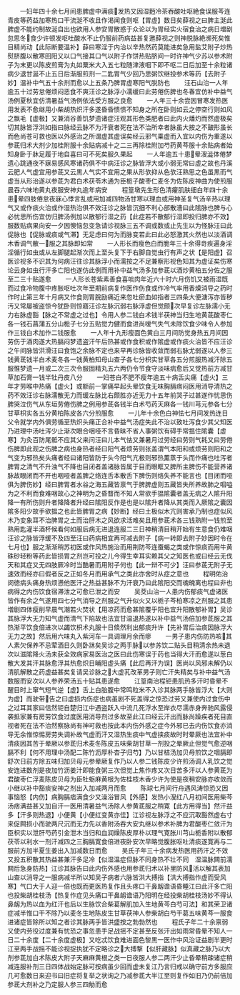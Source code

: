 <!-- { "loadSidebar": true } -->
　　一妇年四十余七月间患脾虚中满痰发热又因湿麪冷茶吞酸吐呕絶食误服芩连青皮等药益加寒热口干流涎不收且作渇闻食则呕【胃虚】数日矣薛视之曰脾主涎此脾虚不能约制故涎自出也欲用人参安胃散惑于众论以为胃经实火宿食治之病日増剧忽思冬食少许顿发呕吐酸水不止仍服前药病益甚复邀薛视之则神脱脉絶濒死矣惟目精尚动【此际断要温补】薛曰寒淫于内治以辛热然药莫能进矣急用盐艾附子炒热熨脐腹以散寒回阳又以口气接其口气以附子作饼热贴脐间一时许神气少苏以参术附子为末更以陈皮煎膏为丸如粟米大入五七粒随津液咽下即不呕二日后加至十余粒诸病少退甘涎不止五日后渐服煎剂一二匙胃气少回乃思粥饮继投参术等药【去附子妙】温补中气五十余剂而愈以上五条乃脾胃虚寒阳气脱防也
　　汪石山治一人年逾五十过劳怠倦烦闷恶食不爽汪诊之脉浮小濡缓曰此劳倦伤脾也冬春宜仿补中益气汤例夏秋宜仿清暑益气汤例依法受方服之良愈
　　一人年三十余尝因冒寒发热医用发表不愈继用小柴胡热炽汗多遂昏昏愦愦不知身之所在卧则如云之停空行则如风之飘毛【虚极】又兼消谷善饥梦遗诸症汪观其形色类肥者曰此内火燔灼而然虚极矣切其脉皆浮洪如指曰脉经云脉不为汗衰者死在法不治所幸者脉虽大按之不皷形虽长而色尚苍可救也医以外感治之所谓虚其虚误矣经云邪气乗虚而入宜以内伤为重遂以参茋归术大剂少加桂附服十余贴病减十之二三再除桂附加芍药黄芩服十余贴病者始知身卧于牀足履于地自喜曰可不死矣服久果起
　　一人年逾五十患晕溲澁体倦梦遗心跳通夜不寐易感风寒诸药俱不中病汪诊之脉皆浮大或小弱无常曰虚之故也丹溪云肥人气虚宜用参茋又云黒人气实不宜用之果从形欤抑从色欤汪熟思之色虽黒而气虚当从形治遂以参茋为君白术茯苓木通为臣栀子酸枣仁麦冬为佐陈皮神曲为使煎服晨吞六味地黄丸夜服安神丸逾年病安
　　程篁墩先生形色清癯肌肤细白年四十余患晕四肢倦怠夜寐心悸言乱或用加减四物汤甘寒以理血或用神圣复气汤辛热以理气又或作痰火治或作湿热治俱不效汪诊之脉皆沉细不利心部散濇曰此隂脉也脾与心必忧思所伤宜仿归脾汤例加以散郁行湿之药【此症若不散郁行湿即投归脾亦不效】服数贴病果向安一夕因懊恼忽变急请诊视脉三五不调或数或止先生以为怪脉汪曰此促脉也【促脉或痰或气滞】无足虑曰何为而脉变若此曰此必怒激其火然也以淡酒调木香调气散一服之其脉即如常
　　一人形长而瘦色白而脆年三十余得竒疾遍身淫淫循行如虫或从左脚腿起渐次而上至头复下于右脚自觉虫行有声之状【是阳虚】召医诊视多不识其为何病汪往诊其脉浮小而濡按之不足兼察形视色知其为虚证矣伤寒论云身如虫行汗多亡阳也遂仿此例而用补中益气汤多加参茋以酒炒黄柏五分佐之服至二三十贴遂愈
　　一人形长苍紫素善食喜啖肉年近六十时六月伤饥又被雨湿既而过食冷物腹中疼胀呕吐次年至期前病复作医作伤食或作冷气率用香燥消导之药时作时止第三年十月病又作食则胃脘励痛近来忽吐瘀血如指者三四条大便溏泻亦皆秽汚又常屡被盗惊今犹卧则惊寤汪诊左脉沉弱右脉浮虚但觉颇次早复诊左脉濡小无力右脉虚豁【脉之不常虚之过也】令用人参二钱白术钱半茯神当归生地黄茋酸枣仁各一钱石菖蒲五分山栀子七分五贴觉力健而食进尚嗳气失气未除饮食少味令人参加作三钱白术加作二钱服愈
　　一人年十九形瘦面色黄白三月间防觉身热五月间因劳伤于酒肉遂大热膈闷梦遗盗汗午后热甚或作食积或作隂虚或作痰火治皆不应汪诊之午间脉皆洪滑汪曰食饱之余脉不定也来早再诊脉皆收敛而弱右脉尤弱遂以人参三钱黄茋钱半白术麦冬各一钱黄柏知母山查子各七分枳实甘草各五分煎服热减汗除五服惟梦遗一月或二次三次令服固精丸五六两仍令节食守淡味病愈后又觉热前方减甘草加石膏一钱半牡丹皮八分
　　一妇苍白不肥不瘦年逾五十病舌尖痛【虚火】三年才劳喉中热痛【虚火】或额前一掌痛早起头晕饮食无味胸膈痞闷医用消导清热之药不效汪诊右脉濡散无力而缓左脉比右颇胜亦近无力十五年前哭子过甚遂作忧思伤脾哭泣伤气从东垣劳倦伤脾之例用参茋各钱半白术芍药天麻各一钱川芎元参各七分甘草枳实各五分黄柏陈皮各六分煎服愈
　　一儿年十余色白神怯七月间发热连日父令就学内外俱劳循至热炽头痛正合补中益气汤症失此不治以致吐泻食少其父知医乃进理中汤吐泻少止渐次眼合咽哑不言昏昧不省人事粥饮有碍手常揾住隂囊【虚寒】为灸百防尾骶不应其父来问汪曰儿本气怯又兼暑月过劳经曰劳则气耗又曰劳倦伤脾即此观之伤脾之病也身热者经曰阳气者烦劳则张盖谓气本阳和或烦劳则阳和之气变为邪热矣头痛者经曰诸阳皆防于头今阳气亢极则邪热薫蒸于头而作痛也吐泻者脾胃之清气不升浊气不降也目闭者盖诸脉皆属于目而眼眶又脾所主脾伤不能营养诸脉故眼闭而不开也咽哑者盖脾之络连舌本散舌下脾伤则络失养不能言也【目闭而哑俱为脾伤妙】经曰脾胃者水谷之海五藏皆禀气于脾脾虚则五藏皆失所养故肺之咽嗌为之不利而食难咽故心之神明为之昏瞀而不知人常欲手揾隂囊者盖无病之人隂升阳降一有所伤则升者降降者升经曰隂阳反作是也是以隂升者降从其类而入厥隂之囊因隂多阳少故手欲揾之也此皆脾胃之病【妙断】经曰土极似木亢则害承乃制也症似风木乃变象耳不治脾胃之土而治肝木之风欲求活难矣且用参茋术各三钱熟附一钱煎至熟用匙灌半酒杯候看何如服后病无进退连服二三日神稍清目稍开始有生意食仍难咽汪诊之脉皆浮缓不及四至汪曰药病相宜再可减去附子【病一转即去附子妙因时令在七月也】服之渐渐稍苏初医或作风热施治而用荆防芩连蚕蝎之类或作惊痰而用牛黄硃砂轻粉等药此皆损胃之剂岂可投之儿今得生幸耳实赖其父之知医也或曰经云无伐天和其症又无四肢厥冷时当酷暑而用附子何也【此一辩不可少】汪曰参茋无附子无速效而经亦曰假者反之正如冬月而用承气之类此亦舍时从症之意也
　　程明佑治闵徳病头痛身热烦懑他医汗之热益甚脉不为汗衰乃曰此隂阳交而魂魄离也程曰非也病得之内伤饮食宿滞泄之可愈已泄之而安
　　吴茭山治一人患内伤郁痰气虚诸医皆作有余之气遂用四七分气消导之剂服之气升似火又以栀子芩柏寒凉之剂服之其患増剧四体瘦削早晨气潮若火焚状【用凉药而愈甚隂覆乎阳也宜升阳散郁补胃】吴诊其脉浮大无力知气虚而清气下陷故也法宜甘温退热遂以补中益气汤倍加参茋服之其热渐平饮食倍进次以蠲饮枳术丸服十日倐然利出郁痰升许【先补胃后治痰因脉浮大无力之故】然后用六味丸入紫河车一具调理月余而瘳
　　一男子患内伤防热咳其人素欠保养不忌荤酒日久则卧牀矣吴诊之两手脉以参苏饮二贴头目稍清余热未退次以滋隂降火汤未获全效病家易医治之医曰此伤寒误于药也当得大汗而愈遂以葱白散大发其汗其脉愈浮其热愈炽日晡阳虚头痛【此后再汗为误】医尚以风邪未解仍以清肌解散之药虚益甚矣复请吴诊脉之大虚芤改革男子则亡汗失精矣与补中益气汤数服而安次以人参养荣汤五十贴其患遂愈
　　江篁南治程钜患肌热多汗时昏晕不醒目时上窜气短气逆【虚】舌上白胎腹中常鸣粒米不入诊其脉两手脉皆浮大【大则为虚】而驶带告之曰虚损内伤症也病虽剧不死盖得之惊恐过劳又兼使内过食伤中之过耳其家曰信然钜自楚归江中遇盗跃入中流几死浮水至岸衣尽濡赤身奔驰风露侵袭抵家兼有房劳饮食过度医用消导剂过多故至此江曰经云汗出而脉尚躁疾者死目直视者死在法不治然察脉尚有神可救也按此本内伤外感之症今外邪已去内伤饮食亦消导无余惟惊惕房劳失调补故气虚而汗又湿热生痰中气虚挟痰故时时晕厥也法宜补中清痰因其苦于晕厥以参茋归术麦冬陈皮五味柴胡甘草一剂投之晕厥止但觉气愈逆咽膈不利【何不用理中汤配二陈竹沥厚朴杏子归芍】乃以甘桔汤加贝母煎饮之咽膈即舒次日前方除五味归加贝母元参晕厥复作乃以人参二钱陈皮少许煎汤调人乳饮之觉安连进数剂是夜加竹沥姜汁即能食粥三次但觉上焦作疼又次日苦多汗以人参黄茋为君酸枣仁浮麦陈皮贝母为臣牡蛎麻黄根为佐桂枝木香少许为使是夜稍安脉亦收敛而小继以补中豁痰安神之剂出入加减两月而愈
　　陈球七月间行舟遇风涛惊恐又因事恼怒【内伤】病胸膈痞满食少又澡浴冒风【外感】发热小溲红八月初间医用柴芩汤痞满益甚又加自汗一医用清暑益气汤除人参黄茋服之稍寛【此方用得当】然汗益多【汗多则热退】小便黄【小便红变黄亦佳】江诊视左脉浮之不应沉取豁然虚右寸来促闗损小而驶两尺沉而无力先以香附汤吞大安丸继以参术补脾为君酸枣仁敛汗为臣枳实以泄肝芍药引金泄木当归和血润燥陈皮厚朴以理气寛胀川芎山栀香附以散郁茯苓以利水一剂汗减四之三胸膈寛食倍进夜卧安次早略觉腹胀呕吐清痰遂寛再与二服前方加半夏生姜出入加减数日而愈
　　吴氏子年三十余病发热医用药汗之不效又投五积散其热益甚兼汗多足冷【似湿温症但脉不同身热不壮不同　湿温脉闗前濡闗后急身防热】江诊其脉告曰此内伤外感也用参茋归术以补里防风活以解其表加山查以消导之一服病减半所以知吴子病者六脉皆洪大搏指【洪大搏指作虚而受风寒】气口大于人迎一倍也既而更医热复作且头疼口干鼻衂谵语昏睡江曰此汗多亡阳也投柴胡桂枝汤【热复作症见头痛口干鼻衂谵语乃阳明在经投柴胡桂枝汤妙不得认鼻衂为热以血为红汗也后以生脉饮合柴葛解肌加入生地黄芩白芍可法】和其荣卫诸症减半惟口干不除乃以麦冬生地陈皮生甘草茯神人参柴胡白芍干葛五味黄芩一服食进诸症皆除所以知之者诊其脉两手皆洪盛按之勃勃然也
　　程氏子年二十余禀弱又使内劳役过度兼有忧恐之事忽患手足战摇不定甚至反张汗出如雨常昏晕不知人一日二十余度【二十余度虚极】又吃忒饮食难进面色黎黒一医作中风治证益剧半更时江至两手战摇不能诊视捉执犹不定略诊之大搏撃【似肝藏脉】似真藏之脉乃以大剂参茋加白术陈皮大附子天麻麻黄根之类一日夜服人参二两汗少止昏晕稍疎诸症稍减连服补剂三日四体战始定脉可按病虽少回而虚未复江乃言归戒以确守前方多服庶几可愈数日来迎书曰旧症将复举之状询之乃减参茋大半江至则复作如旧乃仍前倍加参茋大剂补之乃定服人参三四觔而愈
